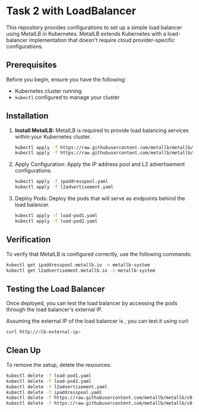 # Task 2 with LoadBalancer

This repository provides configurations to set up a simple load balancer using MetalLB in Kubernetes. MetalLB extends Kubernetes with a load-balancer implementation that doesn't require cloud provider-specific configurations.

## Prerequisites

Before you begin, ensure you have the following:
- Kubernetes cluster running
- `kubectl` configured to manage your cluster

## Installation

1. **Install MetalLB:**
   MetalLB is required to provide load balancing services within your Kubernetes cluster.

   ```bash
   kubectl apply -f https://raw.githubusercontent.com/metallb/metallb/v0.11.0/manifests/namespace.yaml
   kubectl apply -f https://raw.githubusercontent.com/metallb/metallb/v0.11.0/manifests/metallb.yaml
2. Apply Configuration:
   Apply the IP address pool and L2 advertisement configurations.
   ```bash
   kubectl apply -f ipaddresspool.yaml
   kubectl apply -f l2advertisement.yaml
3. Deploy Pods:
   Deploy the pods that will serve as endpoints behind the load balancer.
   ```bash
   kubectl apply -f load-pod1.yaml
   kubectl apply -f load-pod2.yaml
## Verification

To verify that MetalLB is configured correctly, use the following commands:
  ```bash
  kubectl get ipaddresspool.metallb.io -n metallb-system
  kubectl get l2advertisement.metallb.io -n metallb-system
  ```

## Testing the Load Balancer

Once deployed, you can test the load balancer by accessing the pods through the load balancer's external IP.

Assuming the external IP of the load balancer is <lb-external-ip>, you can test it using curl:

  ```bash
  curl http://<lb-external-ip>
  ```
## Clean Up

To remove the setup, delete the resources:

  ```bash
  kubectl delete -f load-pod1.yaml
  kubectl delete -f load-pod2.yaml
  kubectl delete -f l2advertisement.yaml
  kubectl delete -f ipaddresspool.yaml
  kubectl delete -f https://raw.githubusercontent.com/metallb/metallb/v0.11.0/manifests/metallb.yaml
  kubectl delete -f https://raw.githubusercontent.com/metallb/metallb/v0.11.0/manifests/namespace.yaml
   ```

